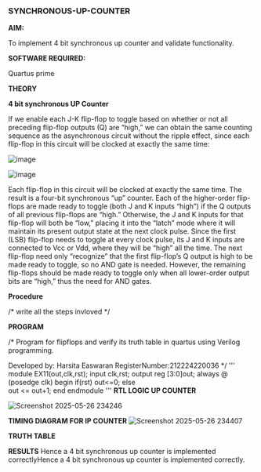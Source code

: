 ### SYNCHRONOUS-UP-COUNTER

**AIM:**

To implement 4 bit synchronous up counter and validate functionality.

**SOFTWARE REQUIRED:**

Quartus prime

**THEORY**

**4 bit synchronous UP Counter**

If we enable each J-K flip-flop to toggle based on whether or not all preceding flip-flop outputs (Q) are “high,” we can obtain the same counting sequence as the asynchronous circuit without the ripple effect, since each flip-flop in this circuit will be clocked at exactly the same time:

![image](https://github.com/naavaneetha/SYNCHRONOUS-UP-COUNTER/assets/154305477/d5db3fa0-e413-404c-b80e-b2f39d82e7e8)


![image](https://github.com/naavaneetha/SYNCHRONOUS-UP-COUNTER/assets/154305477/52cb61eb-d04b-442d-810c-31185a68410b)

Each flip-flop in this circuit will be clocked at exactly the same time.
The result is a four-bit synchronous “up” counter. Each of the higher-order flip-flops are made ready to toggle (both J and K inputs “high”) if the Q outputs of all previous flip-flops are “high.”
Otherwise, the J and K inputs for that flip-flop will both be “low,” placing it into the “latch” mode where it will maintain its present output state at the next clock pulse.
Since the first (LSB) flip-flop needs to toggle at every clock pulse, its J and K inputs are connected to Vcc or Vdd, where they will be “high” all the time.
The next flip-flop need only “recognize” that the first flip-flop’s Q output is high to be made ready to toggle, so no AND gate is needed.
However, the remaining flip-flops should be made ready to toggle only when all lower-order output bits are “high,” thus the need for AND gates.

**Procedure**

/* write all the steps invloved */

**PROGRAM**

/* Program for flipflops and verify its truth table in quartus using Verilog programming. 

Developed by: Harsita Easwaran RegisterNumber:212224220036
*/
'''
module EX11(out,clk,rst); 
input clk,rst; 
output reg [3:0]out; 
always @ (posedge clk) 
begin 
   if(rst) 
     out<=0; 
   else  
     out <= out+1; 
end 
endmodule
'''
**RTL LOGIC UP COUNTER**

![Screenshot 2025-05-26 234246](https://github.com/user-attachments/assets/4553cf7e-9ea7-41ae-a7f0-8c15cee34e9b)

**TIMING DIAGRAM FOR IP COUNTER**
![Screenshot 2025-05-26 234407](https://github.com/user-attachments/assets/0d22a3c2-2c69-4471-b6aa-cc7212cd9375)


**TRUTH TABLE**

**RESULTS**
Hence a 4 bit synchronous up counter is implemented correctlyHence a 4 bit synchronous up counter is implemented correctly.

